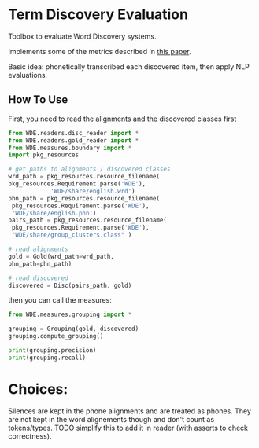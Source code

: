 Term Discovery Evaluation
=========================

Toolbox to evaluate  Word Discovery systems.

Implements some of the metrics described in [this paper](https://core.ac.uk/download/pdf/48187287.pdf).

Basic idea: phonetically transcribed each discovered item, then apply NLP evaluations.

How To Use
----------

First, you need to read the alignments and the discovered classes first

```python
from WDE.readers.disc_reader import * 
from WDE.readers.gold_reader import *  
from WDE.measures.boundary import * 
import pkg_resources 

# get paths to alignments / discovered classes
wrd_path = pkg_resources.resource_filename( 
pkg_resources.Requirement.parse('WDE'), 
            'WDE/share/english.wrd') 
phn_path = pkg_resources.resource_filename( 
 pkg_resources.Requirement.parse('WDE'), 
 'WDE/share/english.phn') 
pairs_path = pkg_resources.resource_filename( 
 pkg_resources.Requirement.parse('WDE'),
 "WDE/share/group_clusters.class" )

# read alignments
gold = Gold(wrd_path=wrd_path, 
phn_path=phn_path) 

# read discovered
discovered = Disc(pairs_path, gold) 
```

then you can call the measures: 

```python
from WDE.measures.grouping import * 

grouping = Grouping(gold, discovered)
grouping.compute_grouping()

print(grouping.precision)
print(grouping.recall)
```


# Choices:

Silences are kept in the phone alignments and are treated as phones. They are not kept in the word alignements though
and don't count as tokens/types. TODO simplify this to add it in reader (with asserts to check correctness).


